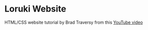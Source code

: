 # Loruki Website

HTML/CSS website tutorial by Brad Traversy from this [YouTube video](https://www.youtube.com/watch?v=p0bGHP-PXD4)